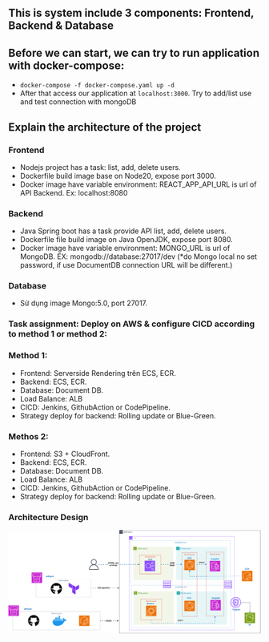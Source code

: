 ## This is system include 3 components: Frontend, Backend & Database 
## Before we can start, we can try to run application with docker-compose:
- `docker-compose -f docker-compose.yaml up -d`
- After that access our application at `localhost:3000`. Try to add/list use and test connection with mongoDB

## Explain the architecture of the project
### Frontend
- Nodejs project has a task: list, add, delete users.
- Dockerfile build image base on Node20, expose port 3000.
- Docker image have variable environment: REACT_APP_API_URL is url of API Backend. Ex: localhost:8080
### Backend
- Java Spring boot has a task provide API list, add, delete users.
- Dockerfile file build image on Java OpenJDK, expose port 8080.
- Docker image have variable environment: MONGO_URL is url of MongoDB. EX: mongodb://database:27017/dev (*do Mongo local no set password, if use DocumentDB connection URL will be different.)
### Database
- Sử dụng image Mongo:5.0, port 27017.

### Task assignment: Deploy on AWS & configure CICD according to method 1 or method 2:


### Method 1:
- Frontend: Serverside Rendering trên ECS, ECR.
- Backend: ECS, ECR.
- Database: Document DB.
- Load Balance: ALB
- CICD: Jenkins, GithubAction or CodePipeline.
- Strategy deploy for backend: Rolling update or Blue-Green.
### Methos 2:
- Frontend: S3 + CloudFront.
- Backend: ECS, ECR.
- Database: Document DB.
- Load Balance: ALB
- CICD: Jenkins, GithubAction or CodePipeline.
- Strategy deploy for backend: Rolling update or Blue-Green.

### Architecture Design 

![alt text](AWS-Infra-01-DeployNodeApp.drawio.svg)